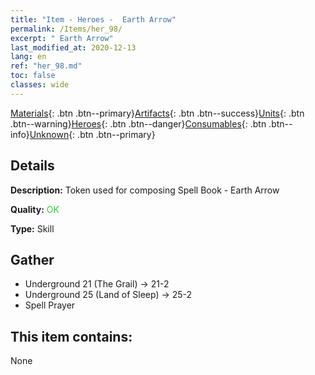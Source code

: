 ```yaml
---
title: "Item - Heroes -  Earth Arrow"
permalink: /Items/her_98/
excerpt: " Earth Arrow"
last_modified_at: 2020-12-13
lang: en
ref: "her_98.md"
toc: false
classes: wide
---
```

 [Materials](/Items/){: .btn .btn--primary}[Artifacts](/Items/Artifacts/){: .btn .btn--success}[Units](/Items/Units/){: .btn .btn--warning}[Heroes](/Items/Heroes/){: .btn .btn--danger}[Consumables](/Items/Consumables/){: .btn .btn--info}[Unknown](/Items/Unknown/){: .btn .btn--primary}

## Details
 **Description:** Token used for composing Spell Book - Earth Arrow

 **Quality:** <span style="color: #32CD32">OK</span>

 **Type:** Skill

## Gather

*    Underground 21 (The Grail) -> 21-2 
*    Underground 25 (Land of Sleep) -> 25-2 
*    Spell Prayer 

## This item contains:

  None

